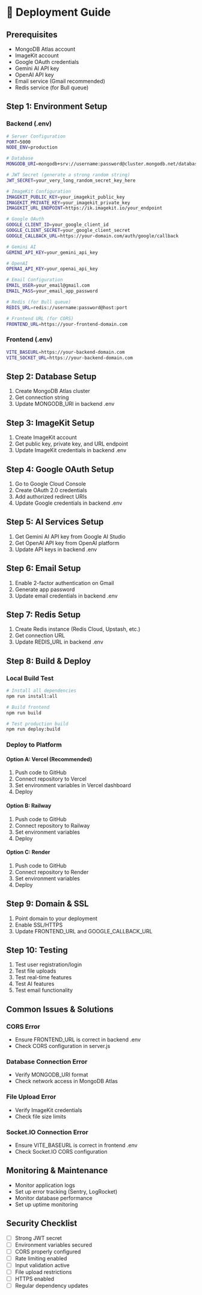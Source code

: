 # 🚀 Deployment Guide

## **Prerequisites**
- MongoDB Atlas account
- ImageKit account
- Google OAuth credentials
- Gemini AI API key
- OpenAI API key
- Email service (Gmail recommended)
- Redis service (for Bull queue)

## **Step 1: Environment Setup**

### **Backend (.env)**
```bash
# Server Configuration
PORT=5000
NODE_ENV=production

# Database
MONGODB_URI=mongodb+srv://username:password@cluster.mongodb.net/database

# JWT Secret (generate a strong random string)
JWT_SECRET=your_very_long_random_secret_key_here

# ImageKit Configuration
IMAGEKIT_PUBLIC_KEY=your_imagekit_public_key
IMAGEKIT_PRIVATE_KEY=your_imagekit_private_key
IMAGEKIT_URL_ENDPOINT=https://ik.imagekit.io/your_endpoint

# Google OAuth
GOOGLE_CLIENT_ID=your_google_client_id
GOOGLE_CLIENT_SECRET=your_google_client_secret
GOOGLE_CALLBACK_URL=https://your-domain.com/auth/google/callback

# Gemini AI
GEMINI_API_KEY=your_gemini_api_key

# OpenAI
OPENAI_API_KEY=your_openai_api_key

# Email Configuration
EMAIL_USER=your_email@gmail.com
EMAIL_PASS=your_email_app_password

# Redis (for Bull queue)
REDIS_URL=redis://username:password@host:port

# Frontend URL (for CORS)
FRONTEND_URL=https://your-frontend-domain.com
```

### **Frontend (.env)**
```bash
VITE_BASEURL=https://your-backend-domain.com
VITE_SOCKET_URL=https://your-backend-domain.com
```

## **Step 2: Database Setup**
1. Create MongoDB Atlas cluster
2. Get connection string
3. Update MONGODB_URI in backend .env

## **Step 3: ImageKit Setup**
1. Create ImageKit account
2. Get public key, private key, and URL endpoint
3. Update ImageKit credentials in backend .env

## **Step 4: Google OAuth Setup**
1. Go to Google Cloud Console
2. Create OAuth 2.0 credentials
3. Add authorized redirect URIs
4. Update Google credentials in backend .env

## **Step 5: AI Services Setup**
1. Get Gemini AI API key from Google AI Studio
2. Get OpenAI API key from OpenAI platform
3. Update API keys in backend .env

## **Step 6: Email Setup**
1. Enable 2-factor authentication on Gmail
2. Generate app password
3. Update email credentials in backend .env

## **Step 7: Redis Setup**
1. Create Redis instance (Redis Cloud, Upstash, etc.)
2. Get connection URL
3. Update REDIS_URL in backend .env

## **Step 8: Build & Deploy**

### **Local Build Test**
```bash
# Install all dependencies
npm run install:all

# Build frontend
npm run build

# Test production build
npm run deploy:build
```

### **Deploy to Platform**

#### **Option A: Vercel (Recommended)**
1. Push code to GitHub
2. Connect repository to Vercel
3. Set environment variables in Vercel dashboard
4. Deploy

#### **Option B: Railway**
1. Push code to GitHub
2. Connect repository to Railway
3. Set environment variables
4. Deploy

#### **Option C: Render**
1. Push code to GitHub
2. Connect repository to Render
3. Set environment variables
4. Deploy

## **Step 9: Domain & SSL**
1. Point domain to your deployment
2. Enable SSL/HTTPS
3. Update FRONTEND_URL and GOOGLE_CALLBACK_URL

## **Step 10: Testing**
1. Test user registration/login
2. Test file uploads
3. Test real-time features
4. Test AI features
5. Test email functionality

## **Common Issues & Solutions**

### **CORS Error**
- Ensure FRONTEND_URL is correct in backend .env
- Check CORS configuration in server.js

### **Database Connection Error**
- Verify MONGODB_URI format
- Check network access in MongoDB Atlas

### **File Upload Error**
- Verify ImageKit credentials
- Check file size limits

### **Socket.IO Connection Error**
- Ensure VITE_BASEURL is correct in frontend .env
- Check Socket.IO CORS configuration

## **Monitoring & Maintenance**
- Monitor application logs
- Set up error tracking (Sentry, LogRocket)
- Monitor database performance
- Set up uptime monitoring

## **Security Checklist**
- [ ] Strong JWT secret
- [ ] Environment variables secured
- [ ] CORS properly configured
- [ ] Rate limiting enabled
- [ ] Input validation active
- [ ] File upload restrictions
- [ ] HTTPS enabled
- [ ] Regular dependency updates
